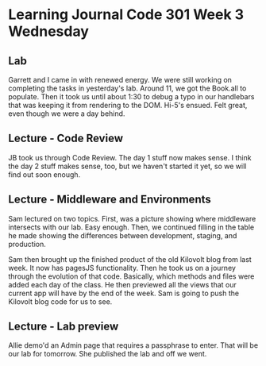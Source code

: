 # Learning Journal Code 301 Week 3 Wednesday

## Lab
Garrett and I came in with renewed energy.  We were still working on completing the tasks in yesterday's lab. Around 11, we got the Book.all to populate.  Then it took us until about 1:30 to debug a typo in our handlebars that was keeping it from rendering to the DOM. Hi-5's ensued.  Felt great, even though we were a day behind.  

## Lecture - Code Review
JB took us through Code Review.  The day 1 stuff now makes sense.  I think the day 2 stuff makes sense, too, but we haven't started it yet, so we will find out soon enough.

## Lecture - Middleware and Environments
Sam lectured on two topics.  First, was a picture showing where middleware intersects with our lab.  Easy enough.  Then, we continued filling in the table he made showing the differences between development, staging, and production.

Sam then brought up the finished product of the old Kilovolt blog from last week.  It now has pagesJS functionality.  Then he took us on a journey through the evolution of that code.  Basically, which methods and files were added each day of the class.  He then previewed all the views that our current app will have by the end of the week.  Sam is going to push the Kilovolt blog code for us to see.

## Lecture - Lab preview
Allie demo'd an Admin page that requires a passphrase to enter.  That will be our lab for tomorrow.  She published the lab and off we went.
